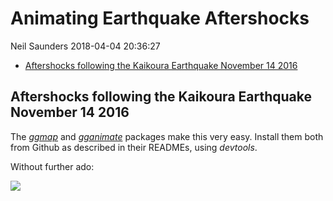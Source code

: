 Animating Earthquake Aftershocks
================
Neil Saunders
2018-04-04 20:36:27

-   [Aftershocks following the Kaikoura Earthquake November 14 2016](#aftershocks-following-the-kaikoura-earthquake-november-14-2016)

Aftershocks following the Kaikoura Earthquake November 14 2016
--------------------------------------------------------------

The *[ggmap](https://github.com/dkahle/ggmap)* and *[gganimate](https://github.com/dgrtwo/gganimate)* packages make this very easy. Install them both from Github as described in their READMEs, using *devtools*.

Without further ado:

![](html/nz2016.gif)
